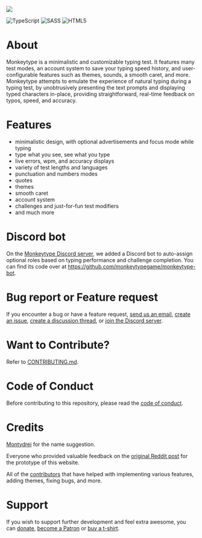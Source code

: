 [![](https://abir636.github.io/ninjatype.github.io/frontend/static/images/monkey/m1.png?raw=true)](https://abir636.github.io/ninjatype.github.io/)
<br />

![TypeScript](https://img.shields.io/badge/typescript-%23007ACC.svg?style=for-the-badge&logo=typescript&logoColor=white)
![SASS](https://img.shields.io/badge/SASS-hotpink.svg?style=for-the-badge&logo=SASS&logoColor=white)
![HTML5](https://img.shields.io/badge/html5-%23E34F26.svg?style=for-the-badge&logo=html5&logoColor=white)

# About

Monkeytype is a minimalistic and customizable typing test. It features many test modes, an account system to save your typing speed history, and user-configurable features such as themes, sounds, a smooth caret, and more. Monkeytype attempts to emulate the experience of natural typing during a typing test, by unobtrusively presenting the text prompts and displaying typed characters in-place, providing straightforward, real-time feedback on typos, speed, and accuracy.

# Features

- minimalistic design, with optional advertisements and focus mode while typing
- type what you see, see what you type
- live errors, wpm, and accuracy displays
- variety of test lengths and languages
- punctuation and numbers modes
- quotes
- themes
- smooth caret
- account system
- challenges and just-for-fun test modifiers
- and much more

# Discord bot

On the [Monkeytype Discord server](https://www.discord.gg/monkeytype), we added a Discord bot to auto-assign optional roles based on typing performance and challenge completion. You can find its code over at https://github.com/monkeytypegame/monkeytype-bot.

# Bug report or Feature request

If you encounter a bug or have a feature request, [send us an email](mailto:jack@monkeytype.com), [create an issue](https://github.com/monkeytypegame/monkeytype/issues), [create a discussion thread](https://github.com/monkeytypegame/monkeytype/discussions), or [join the Discord server](https://www.discord.gg/monkeytype).

# Want to Contribute?

Refer to [CONTRIBUTING.md](./CONTRIBUTING.md).

# Code of Conduct

Before contributing to this repository, please read the [code of conduct](./CODE_OF_CONDUCT.md).

# Credits

[Montydrei](https://www.reddit.com/user/montydrei) for the name suggestion.

Everyone who provided valuable feedback on the [original Reddit post](https://www.reddit.com/r/MechanicalKeyboards/comments/gc6wx3/experimenting_with_a_completely_new_type_of/) for the prototype of this website.

All of the [contributors](https://github.com/monkeytypegame/monkeytype/graphs/contributors) that have helped with implementing various features, adding themes, fixing bugs, and more.

# Support

If you wish to support further development and feel extra awesome, you can [donate](https://ko-fi.com/monkeytype), [become a Patron](https://www.patreon.com/monkeytype) or [buy a t-shirt](https://www.monkeytype.store/).
